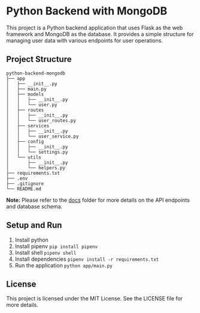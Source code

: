 # Python Backend with MongoDB

This project is a Python backend application that uses Flask as the web framework and MongoDB as the database. It provides a simple structure for managing user data with various endpoints for user operations.

## Project Structure

```
python-backend-mongodb
├── app
│   ├── __init__.py
│   ├── main.py
│   ├── models
│   │   ├── __init__.py
│   │   └── user.py
│   ├── routes
│   │   ├── __init__.py
│   │   └── user_routes.py
│   ├── services
│   │   ├── __init__.py
│   │   └── user_service.py
│   ├── config
│   │   ├── __init__.py
│   │   └── settings.py
│   └── utils
│       ├── __init__.py
│       └── helpers.py
├── requirements.txt
├── .env
├── .gitignore
└── README.md
```

**Note:** Please refer to the [docs](docs) folder for more details on the API endpoints and database schema.

## Setup and Run

1. Install python
2. Install pipenv `pip install pipenv`
3. Install shell `pipenv shell`
4. Install dependencies `pipenv install -r requirements.txt`
3. Run the application `python app/main.py`

## License

This project is licensed under the MIT License. See the LICENSE file for more details.